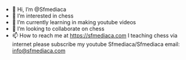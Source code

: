 - 👋 Hi, I’m @Sfmediaca
- 👀 I’m interested in chess 
- 🌱 I’m currently learning in making youtube videos
- 💞️ I’m looking to collaborate on chess
- 📫 How to reach me at https://sfmediaca.com
  I teaching chess via internet
please subscribe my youtube 
Sfmediaca/Sfmediaca 
  email: info@sfmediaca.com
